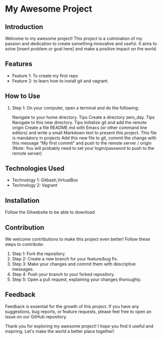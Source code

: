 # My Awesome Project

## Introduction

Welcome to my awesome project! This project is a culmination of my passion and dedication to create something innovative and useful. It aims to solve [insert problem or goal here] and make a positive impact on the world.

## Features

- Feature 1: To create my first repo
- Feature 2: to learn how to install git and vagrant.

## How to Use

1. Step 1: On your computer, open a terminal and do the following:

    Navigate to your home directory. Tips
    Create a directory zero_day. Tips
    Navigate to this new directory. Tips
    Initialize git and add the remote origin
    Create a file README.md with Emacs (or other command line editors) and write a small Markdown text to present this project. This file is mandatory in projects
    Add this new file to git, commit the change with this message “My first commit” and push to the remote server / origin (Note: You will probably need to set your login/password to push to the remote server)

## Technologies Used

- Technology 1: Gitbash,VirtualBox
- Technology 2: Vagrant

## Installation

Follow the Gitwebsite to be able to download

## Contribution

We welcome contributions to make this project even better! Follow these steps to contribute:

1. Step 1: Fork the repository.
2. Step 2: Create a new branch for your feature/bug fix.
3. Step 3: Make your changes and commit them with descriptive messages.
4. Step 4: Push your branch to your forked repository.
5. Step 5: Open a pull request, explaining your changes thoroughly.

## Feedback

Feedback is essential for the growth of this project. If you have any suggestions, bug reports, or feature requests, please feel free to open an issue on our GitHub repository.

Thank you for exploring my awesome project! I hope you find it useful and inspiring. Let's make the world a better place together!
